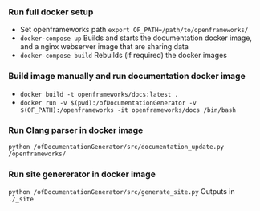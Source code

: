 ### Run full docker setup
- Set openframeworks path `export OF_PATH=/path/to/openframeworks/`
- ```docker-compose up``` Builds and starts the documentation docker image, and a nginx webserver image that are sharing data
- `docker-compose build` Rebuilds (if required) the docker images


### Build image manually and run documentation docker image
- ```docker build -t openframeworks/docs:latest .```
- ```docker run -v $(pwd):/ofDocumentationGenerator -v $(OF_PATH):/openframeworks -it openframeworks/docs /bin/bash```

### Run Clang parser in docker image
```python /ofDocumentationGenerator/src/documentation_update.py /openframeworks/```

### Run site genererator in docker image
```python /ofDocumentationGenerator/src/generate_site.py``` Outputs in `./_site`
